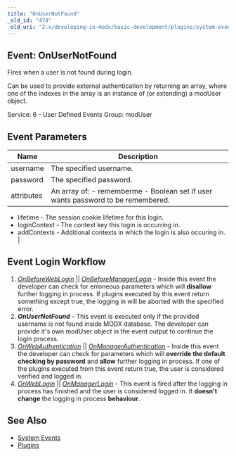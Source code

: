 ```yaml
---
title: "OnUserNotFound"
_old_id: "474"
_old_uri: "2.x/developing-in-modx/basic-development/plugins/system-events/onusernotfound"
---
```


## Event: OnUserNotFound

Fires when a user is not found during login.

Can be used to provide external authentication by returning an array, where one of the indexes in the array is an instance of (or extending) a modUser object.

Service: 6 - User Defined Events 
Group: modUser

## Event Parameters

| Name | Description |
|------|-------------|
| username | The specified username. |
| password | The specified password. |
| attributes | An array of: - rememberme - Boolean set if user wants password to be remembered.
- lifetime - The session cookie lifetime for this login.
- loginContext - The context key this login is occurring in.
- addContexts - Additional contexts in which the login is also occuring in. |
## Event Login Workflow

1. _[_OnBeforeWebLogin_](http://rtfm.modx.com/display/revolution20/OnBeforeWebLogin)_ || _[OnBeforeManagerLogin](http://rtfm.modx.com/display/revolution20/OnBeforeManagerLogin)_ - Inside this event the developer can check for erroneous parameters which will **disallow** further logging in process. If plugins executed by this event return something except true, the logging in will be aborted with the specified error.
2. **_OnUserNotFound_** - This event is executed only if the provided username is not found inside MODX database. The developer can provide it's own modUser object in the event output to continue the login process.
3. _[OnWebAuthentication](http://rtfm.modx.com/display/revolution20/OnWebAuthentication)_ || _[OnManagerAuthentication](http://rtfm.modx.com/display/revolution20/OnManagerAuthentication)_ - Inside this event the developer can check for parameters which will **override the default checking by password** and **allow** further logging in process. If one of the plugins executed from this event return true, the user is considered verified and logged in.
4. _[OnWebLogin](http://rtfm.modx.com/display/revolution20/OnWebLogin)_ || _[OnManagerLogin](http://rtfm.modx.com/display/revolution20/OnManagerLogin)_ - This event is fired after the logging in process has finished and the user is considered logged in. It **doesn't change** the logging in process **behaviour**.

## See Also

- [System Events](developing-in-modx/basic-development/plugins/system-events "System Events")
- [Plugins](developing-in-modx/basic-development/plugins "Plugins")